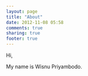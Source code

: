 ```yaml
---
layout: page
title: "About"
date: 2012-11-08 05:58
comments: true
sharing: true
footer: true
---
```

Hi,

My name is Wisnu Priyambodo.
